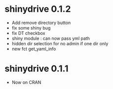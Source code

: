 # shinydrive 0.1.2

* Add remove directory button
* fix some shiny bug
* fix DT checkbox
* shiny module : can now pass yml path
* hidden dir selection for no admin if one dir only
* new fct get_yaml_info

# shinydrive 0.1.1

* Now on CRAN
      
      
